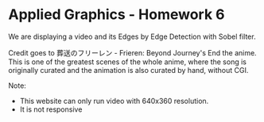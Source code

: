 # Applied Graphics - Homework 6

We are displaying a video and its Edges by Edge Detection with Sobel filter.

Credit goes to 葬送のフリーレン - Frieren: Beyond Journey's End the anime.
This is one of the greatest scenes of the whole anime, where the song is originally curated and the animation is also curated by hand, without CGI.


Note: 
- This website can only run video with 640x360 resolution.
- It is not responsive